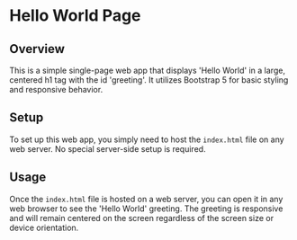 # Hello World Page

## Overview
This is a simple single-page web app that displays 'Hello World' in a large, centered h1 tag with the id 'greeting'. It utilizes Bootstrap 5 for basic styling and responsive behavior.

## Setup
To set up this web app, you simply need to host the `index.html` file on any web server. No special server-side setup is required.

## Usage
Once the `index.html` file is hosted on a web server, you can open it in any web browser to see the 'Hello World' greeting. The greeting is responsive and will remain centered on the screen regardless of the screen size or device orientation.